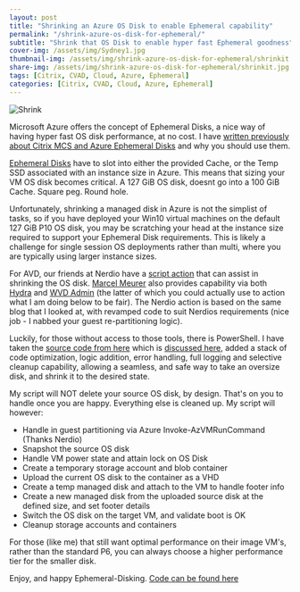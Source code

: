 ```yaml
---
layout: post
title: "Shrinking an Azure OS Disk to enable Ephemeral capability"
permalink: "/shrink-azure-os-disk-for-ephemeral/"
subtitle: "Shrink that OS Disk to enable hyper fast Ephemeral goodness"
cover-img: /assets/img/Sydney1.jpg
thumbnail-img: /assets/img/shrink-azure-os-disk-for-ephemeral/shrinkit.jpg
share-img: /assets/img/shrink-azure-os-disk-for-ephemeral/shrinkit.jpg
tags: [Citrix, CVAD, Cloud, Azure, Ephemeral]
categories: [Citrix, CVAD, Cloud, Azure, Ephemeral]
---
```


![Shrink]({{site.baseurl}}/assets/img/shrink-azure-os-disk-for-ephemeral/shrinkit.jpg)

Microsoft Azure offers the concept of Ephemeral Disks, a nice way of having hyper fast OS disk performance, at no cost. I have [written previously about Citrix MCS and Azure Ephemeral Disks](https://jkindon.com/citrix-mcs-and-azure-ephemeral-disks/) and why you should use them.

[Ephemeral Disks](https://docs.microsoft.com/en-us/azure/virtual-machines/ephemeral-os-disks) have to slot into either the provided Cache, or the Temp SSD associated with an instance size in Azure. This means that sizing your VM OS disk becomes critical. A 127 GiB OS disk, doesnt go into a 100 GiB Cache. Square peg. Round hole.

Unfortunately, shrinking a managed disk in Azure is not the simplist of tasks, so if you have deployed your Win10 virtual machines on the default 127 GiB P10 OS disk, you may be scratching your head at the instance size required to support your Ephemeral Disk requirements. This is likely a challenge for single session OS deployments rather than multi, where you are typically using larger instance sizes.

For AVD, our friends at Nerdio have a [script action](https://github.com/Get-Nerdio/NMW/blob/main/scripted-actions/azure-runbooks/Shrink%20OS%20Disk.ps1) that can assist in shrinking the OS disk. [Marcel Meurer](https://twitter.com/marcelmeurer) also provides capability via both [Hydra](https://github.com/MarcelMeurer/WVD-Hydra) and [WVD Admin](https://blog.itprocloud.de/Windows-Virtual-Desktop-Admin/) (the latter of which you could actually use to action what I am doing below to be fair). The Nerdio action is based on the same blog that I looked at, with revamped code to suit Nerdios requirements (nice job - I nabbed your guest re-partitioning logic).

Luckily, for those without access to those tools, there is PowerShell. I have taken the [source code from here](https://github.com/jrudlin/Azure/blob/master/General/Shrink-AzDisk.ps1) which is [discussed here](https://jrudlin.github.io/2019-08-27-shrink-azure-vm-osdisk/), added a stack of code optimization, logic addition, error handling, full logging and selective cleanup capability, allowing a seamless, and safe way to take an oversize disk, and shrink it to the desired state.

My script will NOT delete your source OS disk, by design. That's on you to handle once you are happy. Everything else is cleaned up. My script will however:

*  Handle in guest partitioning via Azure Invoke-AzVMRunCommand (Thanks Nerdio)
*  Snapshot the source OS disk
*  Handle VM power state and attain lock on OS Disk
*  Create a temporary storage account and blob container
*  Upload the current OS disk to the container as a VHD
*  Create a temp managed disk and attach to the VM to handle footer info
*  Create a new managed disk from the uploaded source disk at the defined size, and set footer details
*  Switch the OS disk on the target VM, and validate boot is OK
*  Cleanup storage accounts and containers

For those (like me) that still want optimal performance on their image VM's, rather than the standard P6, you can always choose a higher performance tier for the smaller disk.

Enjoy, and happy Ephemeral-Disking. [Code can be found here](https://github.com/JamesKindon/Azure/blob/master/ShrinkAzureOSDisk.ps1)
